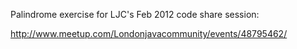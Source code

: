 Palindrome exercise for LJC's Feb 2012 code share session:

http://www.meetup.com/Londonjavacommunity/events/48795462/
